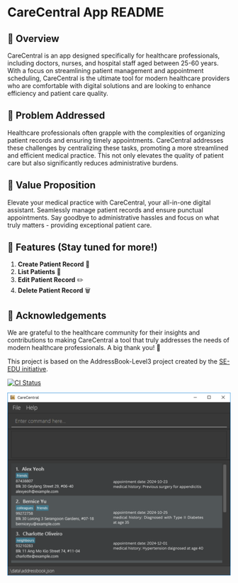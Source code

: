 # CareCentral App README 

## 🌟 Overview

CareCentral is an app designed specifically for healthcare professionals, including doctors, nurses, and hospital staff aged between 25-60 years. With a focus on streamlining patient management and appointment scheduling, CareCentral is the ultimate tool for modern healthcare providers who are comfortable with digital solutions and are looking to enhance efficiency and patient care quality.

## 🤔 Problem Addressed

Healthcare professionals often grapple with the complexities of organizing patient records and ensuring timely appointments. CareCentral addresses these challenges by centralizing these tasks, promoting a more streamlined and efficient medical practice. This not only elevates the quality of patient care but also significantly reduces administrative burdens.

## 💪 Value Proposition

Elevate your medical practice with CareCentral, your all-in-one digital assistant. Seamlessly manage patient records and ensure punctual appointments. Say goodbye to administrative hassles and focus on what truly matters - providing exceptional patient care.

## 🚀 Features (Stay tuned for more!)

1. **Create Patient Record** 📝
2. **List Patients** 👥
3. **Edit Patient Record** ✏️
4. **Delete Patient Record** 🗑️

## 🙏 Acknowledgements

We are grateful to the healthcare community for their insights and contributions to making CareCentral a tool that truly addresses the needs of modern healthcare professionals. A big thank you! 🎉

This project is based on the AddressBook-Level3 project created by the [SE-EDU initiative](https://se-education.org).


[![CI Status](https://github.com/se-edu/addressbook-level3/workflows/Java%20CI/badge.svg)](https://github.com/AY2324S1-CS2103T-F08-1/tp/actions)

![Ui](docs/images/Ui.png)
